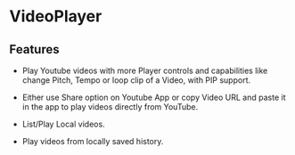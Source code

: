# VideoPlayer

## Features 

- Play Youtube videos with more Player controls and capabilities like change Pitch, Tempo or loop
  clip of a Video, with PIP support.

- Either use Share option on Youtube App or copy Video URL and paste it in the app to play videos
  directly from YouTube.

- List/Play Local videos.

- Play videos from locally saved history.

